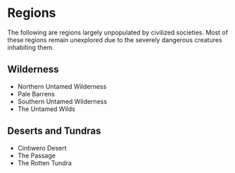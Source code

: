 # Regions

The following are regions largely unpopulated by civilized societies. Most of these regions remain unexplored due to the severely dangerous creatures inhabiting them.

## Wilderness

* Northern Untamed Wilderness
* Pale Barrens
* Southern Untamed Wilderness
* The Untamed Wilds

## Deserts and Tundras

* Cintiwero Desert
* The Passage
* The Rotten Tundra